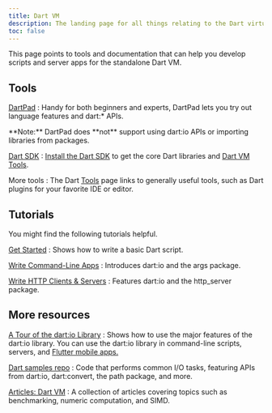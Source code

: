 ```yaml
---
title: Dart VM
description: The landing page for all things relating to the Dart virtual machine (Dart VM).
toc: false
---
```


This page points to tools and documentation
that can help you develop scripts and server apps
for the standalone Dart VM.

## Tools

[DartPad](/tools/dartpad)
: Handy for both beginners and experts,
  DartPad lets you try out language features and dart:* APIs.

  <aside class="alert alert-info" markdown="1">
    **Note:** DartPad does **not** support using dart:io APIs or
    importing libraries from packages.
  </aside>

[Dart SDK](/tools/sdk)
: [Install the Dart SDK](/tools/sdk#install) to get the core Dart
  libraries and [Dart VM Tools](/dart-vm/tools).

More tools
: The Dart [Tools](/tools) page links to generally useful tools,
  such as Dart plugins for your favorite IDE or editor.

## Tutorials

You might find the following tutorials helpful.

[Get Started](/tutorials/dart-vm/get-started)
: Shows how to write a basic Dart script.

[Write Command-Line Apps](/tutorials/dart-vm/cmdline)
: Introduces dart:io and the args package.

[Write HTTP Clients & Servers](/tutorials/dart-vm/httpserver)
: Features dart:io and the http_server package.

## More resources

[A Tour of the dart:io Library](/dart-vm/io-library-tour)
: Shows how to use the major features of the dart:io library.
  You can use the dart:io library in command-line scripts, servers, and
  [Flutter mobile apps.]({{site.flutter}})

[Dart samples repo](https://github.com/dart-lang/dart-samples)
: Code that performs common I/O tasks, featuring APIs from
  dart:io, dart:convert, the path package, and more.

[Articles: Dart VM](/articles/dart-vm)
: A collection of articles covering topics such as benchmarking,
  numeric computation, and SIMD.


